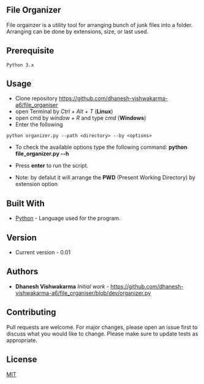 ## File Organizer
File orgainzer is a utility tool for arranging bunch of junk files into a folder.
Arranging can be done by extensions, size, or last used.


## Prerequisite

```
Python 3.x
```

## Usage

* Clone repository https://github.com/dhanesh-vishwakarma-a6/file_organiser
* open Terminal by *Ctrl + Alt + T* (**Linux**)
* open cmd by *window + R* and type *cmd* (**Windows**)
* Enter the following

```terminal
python organizer.py --path <directory> --by <options>
```

* To check the available options type the following command: **python file_organizer.py --h**
* Press **enter** to run the script.

* Note: by defalut it will arrange the **PWD** (Present Working Directory) by extension option


## Built With

* [Python](https://www.python.org/) - Language used for the program.


## Version

* Current version - 0.01


## Authors

* **Dhanesh Vishwakarma** 
*Initial work* - https://github.com/dhanesh-vishwakarma-a6/file_organiser/blob/dev/organizer.py


## Contributing

Pull requests are welcome. For major changes, please open an issue first to discuss what you would like to change.
Please make sure to update tests as appropriate.


## License

[MIT](https://choosealicense.com/licenses/mit/)

